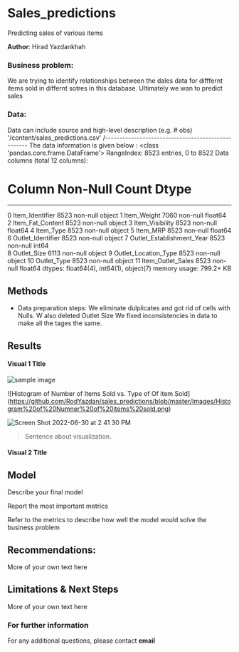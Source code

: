 # Sales_predictions
Predicting sales of various items 

**Author**: 
Hirad Yazdankhah

### Business problem:

We are trying to identify relationships between the dales data for difffernt items sold in differnt sotres in this database.
Ultimately we wan to predict sales

### Data:
Data can include source and high-level description (e.g. # obs)
'/content/sales_predictions.csv'
/---------------------------------------------------
The data information is given below :
<class 'pandas.core.frame.DataFrame'>
RangeIndex: 8523 entries, 0 to 8522
Data columns (total 12 columns):
 #   Column                     Non-Null Count  Dtype  
---  ------                     --------------  -----  
 0   Item_Identifier            8523 non-null   object 
 1   Item_Weight                7060 non-null   float64
 2   Item_Fat_Content           8523 non-null   object 
 3   Item_Visibility            8523 non-null   float64
 4   Item_Type                  8523 non-null   object 
 5   Item_MRP                   8523 non-null   float64
 6   Outlet_Identifier          8523 non-null   object 
 7   Outlet_Establishment_Year  8523 non-null   int64  
 8   Outlet_Size                6113 non-null   object 
 9   Outlet_Location_Type       8523 non-null   object 
 10  Outlet_Type                8523 non-null   object 
 11  Item_Outlet_Sales          8523 non-null   float64
dtypes: float64(4), int64(1), object(7)
memory usage: 799.2+ KB


## Methods
- Data preparation steps:
We eliminate dulplicates and got rid of cells with Nulls.
W also deleted Outlet Size
We fixed inconsistencies in data to make all the tages the same.
## Results

#### Visual 1 Title
![sample image](project1_sample_image.png)

![Histogram of Number of Items Sold vs. Type of Of item Sold] (https://github.com/RodYazdan/sales_predictions/blob/master/Images/Histogram%20of%20Numner%20of%20items%20sold.png)

![Screen Shot 2022-06-30 at 2 41 30 PM](https://user-images.githubusercontent.com/67288119/176753994-687bd194-74df-4ffe-ac8e-c0466f1be9fc.png)

> Sentence about visualization.

#### Visual 2 Title

## Model

Describe your final model

Report the most important metrics

Refer to the metrics to describe how well the model would solve the business problem

## Recommendations:

More of your own text here


## Limitations & Next Steps

More of your own text here


### For further information


For any additional questions, please contact **email**
